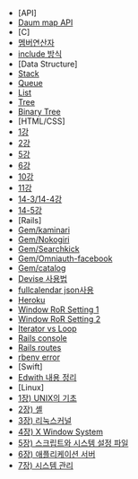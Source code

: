 * [API]
 * [Daum map API]([API]/[API]Daum_map_API.md)
* [C]
 * [멤버연산자]([C]/[C]멤버연산자.md)
 * [include 방식]([C]/[C]include방식_차이점.md)
* [Data Structure]
 * [Stack]([Data_structure]/[DS]Stack.md)
 * [Queue]([Data_structure]/[DS]Queue.md)
 * [List]([Data_structure]/[DS]Lists.md)
 * [Tree]([Data_structure]/[DS]Tree.md)
 * [Binary Tree]([Data_structure]/[DS]Binary_Tree.md)
* [HTML/CSS]
 * [1강]([HTML_CSS]/1강.md)
 * [2강]([HTML_CSS]/2강.md)
 * [5강]([HTML_CSS]/5강.md)
 * [6강]([HTML_CSS]/6강.md)
 * [10강]([HTML_CSS]/10강.md)
 * [11강]([HTML_CSS]/11강.md)
 * [14-3/14-4강]([HTML_CSS]/14-3_14-4강.md)
 * [14-5강]([HTML_CSS]/14-5강.md)
* [Rails]
 * [Gem/kaminari]([Ruby]/[Rails]Gem_kaminari.md)
 * [Gem/Nokogiri]([Ruby]/[Rails]Gem_Nokogiri.md)
 * [Gem/Searchkick]([Ruby]/[Rails]Gem_Searchkick_사용하기.md)
 * [Gem/Omniauth-facebook]([Ruby]/[Rails]Omniauth-facebook.md)
 * [Gem/catalog]([Ruby]/[Ruby]Gem_catalog.md)
 * [Devise 사용법]([Ruby]/[Rails]Devise_사용법.md)
 * [fullcalendar json사용]([Ruby]/[Rails]fullcalendar-json연동.md)
 * [Heroku]([Ruby]/[Rails]Heroku사용하기.md)
 * [Window RoR Setting 1]([Ruby]/[Rails]Window_RoR_Setting.md)
 * [Window RoR Setting 2]([Ruby]/[Rails]Window_RoR_Setting_v2.md)
 * [Iterator vs Loop]([Ruby]/[Ruby]Iterator_vs_Loop.md)
 * [Rails console]([Ruby]/[Ruby]Rails_Console.md)
 * [Rails routes]([Ruby]/[Ruby]rails_routes.md)
 * [rbenv error]([Ruby]/[Ruby]rbenv설치오류.md)
* [Swift]
 * [Edwith 내용 정리]([Swift]/[Edwith]Swift_핵심문법.md)
* [Linux]
 * [1장) UNIX의 기초]([Linux]/[리눅스시스템의_이해와_활용]1장.md)
 * [2장) 셸]([Linux]/[리눅스시스템의_이해와_활용]2장.md)
 * [3장) 리눅스커널]([Linux]/[리눅스시스템의_이해와_활용]3장.md)
 * [4장) X Window System]([Linux]/[리눅스시스템의_이해와_활용]4장.md)
 * [5장) 스크립트와 시스템 설정 파일]([Linux]/[리눅스시스템의_이해와_활용]5장.md)
 * [6장) 애플리케이션 서버]([Linux]/[리눅스시스템의_이해와_활용]6장.md)
 * [7장) 시스템 관리]([Linux]/[리눅스시스템의_이해와_활용]7장.md)